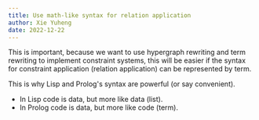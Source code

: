 ```yaml
---
title: Use math-like syntax for relation application
author: Xie Yuheng
date: 2022-12-22
---
```


This is important, because we want to use
hypergraph rewriting and term rewriting
to implement constraint systems,
this will be easier if the syntax for
constraint application (relation application)
can be represented by term.

This is why Lisp and Prolog's syntax are powerful (or say convenient).

- In Lisp code is data, but more like data (list).
- In Prolog code is data, but more like code (term).
